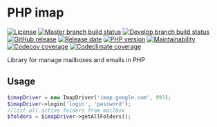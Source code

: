 # PHP imap

[![License](https://img.shields.io/github/license/ArmorLab/imap)](LICENSE)
[![Master branch build status](https://img.shields.io/travis/ArmorLab/imap/master?label=master%20build)](https://travis-ci.org/ArmorLab/imap)
[![Develop branch build status](https://img.shields.io/travis/ArmorLab/imap/develop?label=develop%20build)](https://travis-ci.org/ArmorLab/imap)
[![GitHub release](https://img.shields.io/github/v/release/ArmorLab/imap)](https://packagist.org/packages/armorlab/imap)
[![Release date](https://img.shields.io/github/release-date/ArmorLab/imap)](https://github.com/ArmorLab/imap/releases)
[![PHP version](https://img.shields.io/travis/php-v/ArmorLab/imap?color=blueviolet)](https://travis-ci.org/ArmorLab/imap)
[![Maintainability](https://img.shields.io/codeclimate/maintainability-percentage/ArmorLab/imap)](https://codeclimate.com/github/ArmorLab/imap)
[![Codecov coverage](https://img.shields.io/codecov/c/github/ArmorLab/imap)](https://codecov.io/gh/ArmorLab/imap)
[![Codeclimate coverage](https://img.shields.io/codeclimate/coverage/ArmorLab/imap?label=codeclimate%20coverage)](https://codeclimate.com/github/ArmorLab/imap)

Library for manage mailboxes and emails in PHP

## Usage

```php
$imapDriver = new ImapDriver('imap.google.com', 993);
$imapDriver->login('login', 'password');
//list all active folders from mailbox
$folders = $imapDriver->getAllFolders();
```